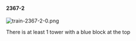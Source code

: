 #### 2367-2
![train-2367-2-0.png](https://github.com/lil-lab/nlvr/raw/master/nlvr/train/images/72/train-2367-2-0.png "train-2367-2-0.png")

There is at least 1 tower with a blue block at the top